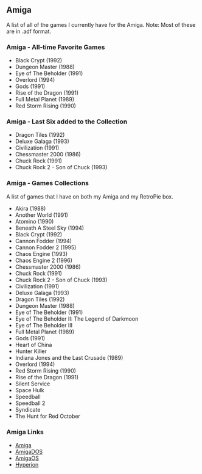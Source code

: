 ## Amiga

A list of all of the games I currently have for the Amiga. Note: Most of these are in .adf format.

### Amiga - All-time Favorite Games

- Black Crypt (1992)
- Dungeon Master (1988)
- Eye of The Beholder (1991)
- Overlord (1994)
- Gods (1991)
- Rise of the Dragon (1991)
- Full Metal Planet (1989)
- Red Storm Rising (1990)

### Amiga - Last Six added to the Collection

- Dragon Tiles (1992)
- Deluxe Galaga (1993)
- Civilization (1991)
- Chessmaster 2000 (1986)
- Chuck Rock (1991)
- Chuck Rock 2 - Son of Chuck (1993)

### Amiga - Games Collections

A list of games that I have on both my Amiga and my RetroPie box.

- Akira (1988)
- Another World (1991)
- Atomino (1990)
- Beneath A Steel Sky (1994)
- Black Crypt (1992)
- Cannon Fodder (1994)
- Cannon Fodder 2 (1995)
- Chaos Engine (1993)
- Chaos Engine 2 (1996)
- Chessmaster 2000 (1986)
- Chuck Rock (1991)
- Chuck Rock 2 - Son of Chuck (1993)
- Civilization (1991)
- Deluxe Galaga (1993)
- Dragon Tiles (1992)
- Dungeon Master (1988)
- Eye of The Beholder (1991)
- Eye of The Beholder II: The Legend of Darkmoon
- Eye of The Beholder III
- Full Metal Planet (1989)
- Gods (1991)
- Heart of China
- Hunter Killer
- Indiana Jones and the Last Crusade (1989)
- Overlord (1994)
- Red Storm Rising (1990)
- Rise of the Dragon (1991)
- Silent Service
- Space Hulk
- Speedball
- Speedball 2
- Syndicate
- The Hunt for Red October

### Amiga Links

- [Amiga](https://en.wikipedia.org/wiki/Amiga)
- [AmigaDOS](https://en.wikipedia.org/wiki/AmigaDOS)
- [AmigaOS](https://en.wikipedia.org/wiki/AmigaOS)
- [Hyperion](https://en.wikipedia.org/wiki/Hyperion_Entertainment)

